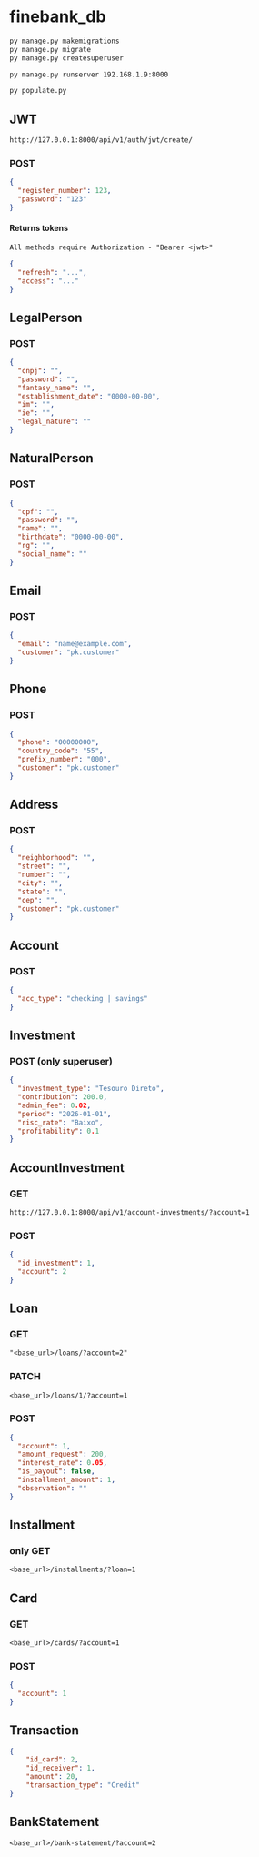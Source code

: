 # finebank_db
```cmd
py manage.py makemigrations
py manage.py migrate
py manage.py createsuperuser

py manage.py runserver 192.168.1.9:8000

py populate.py
```



## JWT
```txt
http://127.0.0.1:8000/api/v1/auth/jwt/create/
```
### POST
```json
{
  "register_number": 123,
  "password": "123"
}


```


#### Returns tokens
```txt
All methods require Authorization - "Bearer <jwt>"
```

```json
{
  "refresh": "...",
  "access": "..."
}
```


## LegalPerson
### POST
```json
{
  "cnpj": "",
  "password": "",
  "fantasy_name": "",
  "establishment_date": "0000-00-00",
  "im": "",
  "ie": "",
  "legal_nature": ""
}
```


## NaturalPerson
### POST
```json
{
  "cpf": "",
  "password": "",
  "name": "",
  "birthdate": "0000-00-00",
  "rg": "",
  "social_name": ""
}
```


## Email
### POST
```json
{
  "email": "name@example.com",
  "customer": "pk.customer"
}
```


## Phone
### POST
```json
{
  "phone": "00000000",
  "country_code": "55",
  "prefix_number": "000",
  "customer": "pk.customer"
}
```


## Address
### POST
```json
{
  "neighborhood": "",
  "street": "",
  "number": "",
  "city": "",
  "state": "",
  "cep": "",
  "customer": "pk.customer"
}
```


## Account
### POST
```json
{
  "acc_type": "checking | savings"
}
```


## Investment
### POST (only superuser)
```json
{
  "investment_type": "Tesouro Direto",
  "contribution": 200.0,
  "admin_fee": 0.02,
  "period": "2026-01-01",
  "risc_rate": "Baixo",
  "profitability": 0.1
}
```


## AccountInvestment

### GET
```txt
http://127.0.0.1:8000/api/v1/account-investments/?account=1
```

### POST
```json
{
  "id_investment": 1,
  "account": 2
}
```


## Loan

### GET
```txt
"<base_url>/loans/?account=2"
```

### PATCH
```txt
<base_url>/loans/1/?account=1
```

### POST
```json
{
  "account": 1,
  "amount_request": 200,
  "interest_rate": 0.05,
  "is_payout": false,
  "installment_amount": 1,
  "observation": ""
}
```

## Installment
### only GET
```txt
<base_url>/installments/?loan=1
```


## Card
### GET
```txt
<base_url>/cards/?account=1
```

### POST
```json
{
  "account": 1
}
```


## Transaction

```json
{
	"id_card": 2,
	"id_receiver": 1,
	"amount": 20,
	"transaction_type": "Credit"
}
```

## BankStatement
```txt
<base_url>/bank-statement/?account=2
```